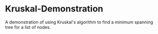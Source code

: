 # Kruskal-Demonstration
A demonstration of using Kruskal's algorithm to find a minimum spanning tree for a list of nodes.
